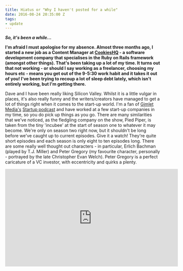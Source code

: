 ```yaml
---
title: Hiatus or "Why I haven't posted for a while"
date: 2016-08-24 20:35:00 Z
tags:
- update
---
```


***So, it's been a while...***

**I'm afraid I must apologise for my absence. Almost three months ago, I started a new job as a Content Manager at [CookiesHQ](http://www.cookieshq.com) - a software development company that specialises in the Ruby on Rails framework (amongst other things). That's been taking up a lot of my time. It turns out that not working - or should I say working as a freelancer, choosing my hours etc - means you get out of the 9-5:30 work habit and it takes it out of you! I've been trying to recoup a lot of sleep debt lately, which isn't entirely working, but I'm getting there.**

<!--more-->

Dave and I have been really liking Silicon Valley. Whilst it is a little vulgar in places, it's also really funny and the writers/creators have managed to get a lot of things right when it comes to the start-up world. I'm a fan of [Gimlet Media's](https://gimletmedia.com/) [Startup podcast](https://gimletmedia.com/show/startup/) and have worked at a few start-up companies in my time, so you do pick up things as you go. There are many similarities that we've noticed, as the fledgling company on the show, Pied Piper, is taken from the tiny 'incubee' at the start of season one to whatever it may become. We're only on season two right now, but it shouldn't be long before we've caught up to current episodes. Give it a watch! They're quite short episodes and each season is only eight to ten episodes long. There are some really well thought out characters - in particular, Erlich Bachman (played by T.J. Miller) and Peter Gregory (my favourite character, personally - portrayed by the late Christopher Evan Welch). Peter Gregory is a perfect caricature of a VC investor, with eccentricity and quirks a plenty.

<iframe width="560" height="315" src="https://www.youtube.com/embed/KUxMY77i0q4" frameborder="0" allowfullscreen></iframe>